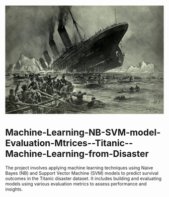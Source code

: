 ![Titnic](https://github.com/towhidrazu/Machine-Learning-NB-SVM-model-Evaluation-Mtrices--Titanic--Machine-Learning-from-Disaster/blob/main/Titanic.jpg)

# Machine-Learning-NB-SVM-model-Evaluation-Mtrices--Titanic--Machine-Learning-from-Disaster
The project involves applying machine learning techniques using Naive Bayes (NB) and Support Vector Machine (SVM) models to predict survival outcomes in the Titanic disaster dataset. It includes building and evaluating models using various evaluation metrics to assess performance and insights.
